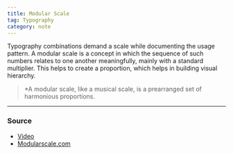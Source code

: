 ```yaml
---
title: Modular Scale
tag: Typography 
category: note
---
```


Typography combinations demand a scale while documenting the usage pattern. A modular scale is a concept in which the sequence of such numbers relates to one another meaningfully, mainly with a standard multiplier. This helps to create a proportion, which helps in building visual hierarchy. 

> *A modular scale, like a musical scale, is a prearranged set of harmonious proportions.

--- 
### Source
- [Video](https://vimeo.com/17079380)
- [Modularscale.com](https://www.modularscale.com/)